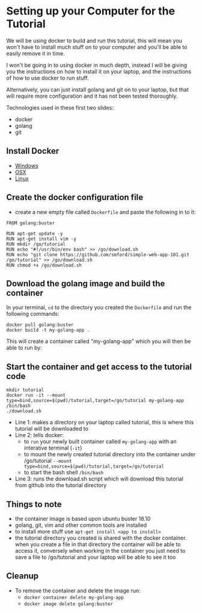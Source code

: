 # Setting up your Computer for the Tutorial

We will be using docker to build and run this tutorial, this will mean you won't have to install much stuff on to your computer and you'll be able to easily remove it in time.

I won't be going in to using docker in much depth, instead I will be giving you the instructions on how to install it on your laptop, and the instructions of how to use docker to run stuff.

Alternatively, you can just install golang and git on to your laptop, but that will require more configuration and it has not been tested thoroughly.

Technologies used in these first two slides:
- docker
- golang
- git

## Install Docker
- [Windows](https://docs.docker.com/docker-for-windows/install/)
- [OSX](https://docs.docker.com/docker-for-mac/install/)
- [Linux](https://docs.docker.com/install/linux/docker-ce/ubuntu/)

## Create the docker configuration file
- create a new empty file called `Dockerfile` and paste the following in to it:
```
FROM golang:buster

RUN apt-get update -y
RUN apt-get install vim -y
RUN mkdir /go/tutorial
RUN echo "#!/usr/bin/env bash" >> /go/download.sh
RUN echo "git clone https://github.com/smford/simple-web-app-101.git /go/tutorial" >> /go/download.sh
RUN chmod +x /go/download.sh
```

## Download the golang image and build the container
In your terminal, `cd` to the directory you created the `Dockerfile` and run the following commands:
```
docker pull golang:buster
docker build -t my-golang-app .
```

This will create a container called "my-golang-app" which you will then be able to run by:

## Start the container and get access to the tutorial code
```
mkdir tutorial
docker run -it --mount type=bind,source=$(pwd)/tutorial,target=/go/tutorial my-golang-app /bin/bash
./download.sh
```
- Line 1: makes a directory on your laptop called tutorial, this is where this tutorial will be downloaded to
- Line 2: tells docker:
  - to `run` your newly built container called `my-golang-app` with an interative terminal (`-it`)
  - to mount the newly created tutorial directory into the container under /go/tutorial `--mount type=bind,source=$(pwd)/tutorial,target=/go/tutorial`
  - to start the bash shell `/bin/bash`
- Line 3: runs the download.sh script which will download this tutorial from github into the tutorial directory

## Things to note
- the container image is based upon ubuntu buster 18.10
- golang, git, vim and other common tools are installed
- to install more stuff use `apt-get install <app to install>`
- the tutorial directory you created is shared with the docker container.  when you create a file in that directory the container will be able to access it, conversely when working in the container you just need to save a file to /go/tutorial and your laptop will be able to see it too

## Cleanup
- To remove the container and delete the image run:
  - `docker container delete my-golang-app`
  - `docker image delete golang:buster`

